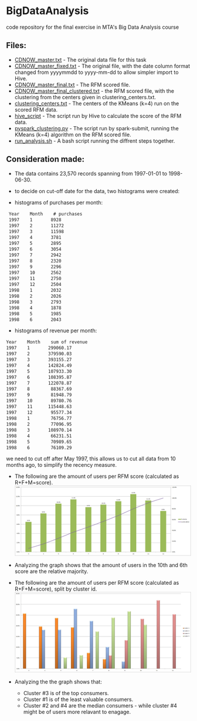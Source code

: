 # BigDataAnalysis
code repository for the final exercise in MTA's Big Data Analysis course

## Files:
- [CDNOW_master.txt] - The original data file for this task
- [CDNOW_master_fixed.txt] - The original file, with the date column format changed from yyyymmdd to yyyy-mm-dd to allow simpler import to Hive.
- [CDNOW_master_final.txt] - The RFM scored file.
- [CDNOW_master_final_clustered.txt] - the RFM scored file, with the clustering from the centers given in clustering_centers.txt.
- [clustering_centers.txt] - The centers of the KMeans (k=4) run on the scored RFM data.
- [hive_script] - The script run by Hive to calculate the score of the RFM data.
- [pyspark_clustering.py] - The script run by spark-submit, running the KMeans (k=4) algorithm on the RFM scored file.
- [run_analysis.sh] - A bash script running the diffrent steps together.



## Consideration made:
- The data contains 23,570 records spanning from 1997-01-01 to 1998-06-30.

- to decide on cut-off date for the data, two histograms were created:
- histograms of purchases per month: 
```
 Year    Month    # purchases
 1997    1       8928
 1997    2       11272
 1997    3       11598
 1997    4       3781
 1997    5       2895
 1997    6       3054
 1997    7       2942
 1997    8       2320
 1997    9       2296
 1997    10      2562
 1997    11      2750
 1997    12      2504
 1998    1       2032
 1998    2       2026
 1998    3       2793
 1998    4       1878
 1998    5       1985
 1998    6       2043
```
- histograms of revenue per month: 
```
Year    Month    sum of revenue
1997    1       299060.17
1997    2       379590.03
1997    3       393155.27
1997    4       142824.49
1997    5       107933.30
1997    6       108395.87
1997    7       122078.87
1997    8        88367.69
1997    9        81948.79
1997    10       89780.76
1997    11      115448.63
1997    12       95577.34
1998    1        76756.77
1998    2        77096.95
1998    3       108970.14
1998    4        66231.51
1998    5        70989.65
1998    6        76109.29
```

we need to cut off after May 1997, this allows us to cut all data from 10 months ago, to simplify the recency measure.

- The following are the amount of users per RFM score (calculated as R+F+M=score).
![alt text][RFMScore]
- Analyzing the graph shows that the amount of users in the 10th and 6th score are the relative majority. 


- The following are the amount of users per RFM score (calculated as R+F+M=score), split by cluster id.
![alt text][RFMScoreCluster]
- Analyzing the the graph shows that:
  - Cluster #3 is of the top consumers.
  - Cluster #1 is of the least valuable consumers.
  - Cluster #2 and #4 are the median consumers - while cluster #4 might be of users more relavant to enagage.




   [RFMScoreCluster]: https://raw.githubusercontent.com/yuvalb9/BigDataAnalysis/master/images/num.of.users.vs.RFM.Score.by.assigned.cluster.png "# of users vs. RMF score by cluster id"
   [RFMScore]: https://raw.githubusercontent.com/yuvalb9/BigDataAnalysis/master/images/num.of.users.vs.RFM.Score.png "# of users vs. RMF score"
   [CDNOW_master.txt]: <https://raw.githubusercontent.com/yuvalb9/BigDataAnalysis/master/CDNOW_master.txt>
   [CDNOW_master_fixed.txt]: <https://raw.githubusercontent.com/yuvalb9/BigDataAnalysis/master/CDNOW_master_fixed.txt>
   [CDNOW_master_final.txt]: <https://raw.githubusercontent.com/yuvalb9/BigDataAnalysis/master/CDNOW_master_final.txt> 
   [CDNOW_master_final_clustered.txt]: <https://raw.githubusercontent.com/yuvalb9/BigDataAnalysis/master/CDNOW_master_final_clustered.txt> 
   [clustering_centers.txt]: <https://raw.githubusercontent.com/yuvalb9/BigDataAnalysis/master/clustering_centers.txt> 
   [hive_script]: <https://raw.githubusercontent.com/yuvalb9/BigDataAnalysis/master/hive_script> 
   [pyspark_clustering.py]: <https://raw.githubusercontent.com/yuvalb9/BigDataAnalysis/master/pyspark_clustering.py>
   [run_analysis.sh]: <https://raw.githubusercontent.com/yuvalb9/BigDataAnalysis/master/run_analysis.sh> 
